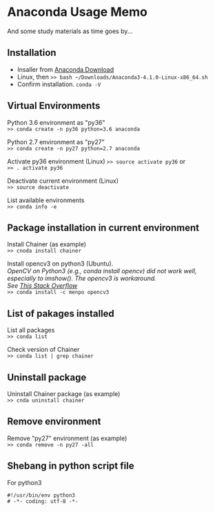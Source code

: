 # Anaconda Usage Memo
And some study materials as time goes by...  

## Installation 
- Insaller from [Anaconda Download](https://www.anaconda.com/download)
- Linux, then  `>> bash ~/Downloads/Anaconda3-4.1.0-Linux-x86_64.sh`
- Confirm installation. `conda -V`

## Virtual Environments 
Python 3.6 environment as "py36"  
`>> conda create -n py36 python=3.6 anaconda`  

Python 2.7 environment as "py27"  
`>> conda create -n py27 python=2.7 anaconda` 

Activate py36 environment (Linux) 
`>> source activate py36` or   
`>> . activate py36`  

Deactivate current environment (Linux)  
`>> source deactivate `

List available environments  
`>> conda info -e`  

## Package installation in current environment 
Install Chainer (as example)  
`>> cnoda install chainer`

Install opencv3 on python3 (Ubuntu).  
*OpenCV on Python3 (e.g., conda install opencv) did not work well, especially to imshow().  The opencv3 is workaround.  
See [This Stack Overflow](https://stackoverflow.com/questions/40207011/opencv-not-working-properly-with-python-on-linux-with-anaconda-getting-error-th)*   
`>> conda install -c menpo opencv3`

## List of pakages installed 
List all packages  
`>> conda list`   

Check version of Chainer  
`>> conda list | grep chainer`

## Uninstall package  
Uninstall Chainer package (as example)  
`>> cnda uninstall chainer`  

## Remove environment  
Remove "py27" environment (as example)  
`>> conda remove -n py27 -all`  

## Shebang in python script file  
For python3  
```
#!/usr/bin/env python3
# -*- coding: utf-8 -*-
```


